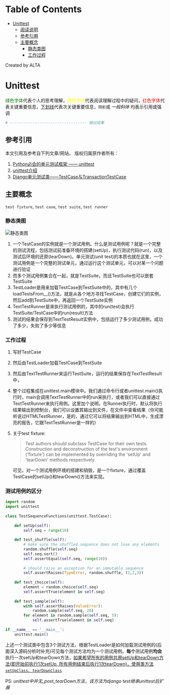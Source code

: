 
Table of Contents
=================

   * [Unittest](#unittest)
      * [阅读说明](#阅读说明)
      * [参考引用](#参考引用)
      * [主要概念](#主要概念)
         * [静态类图](#静态类图)
         * [工作过程](#工作过程)

Created by ALTA
# Unittest  

<font color=#008000>绿色字体</font>代表个人的思考理解，<font color=Yellow>黄色字体</font>代表阅读理解过程中的疑问，<font color=Red>红色字体</font>代表关键重要信息，<u>下划线</u>代表次关键重要信息，`阴影`或 *一般斜体* 均表示引用或强调 

```python
# ---------------------------------- 输出结果
```

## 参考引用  

本文引用及参考自下列文章/网站， 版权归属原作者所有：

1. [Python必会的单元测试框架 —— unittest](https://www.cnblogs.com/hackerain/p/3682019.html)
2. [unittest介绍](<https://blog.csdn.net/huilan_same/article/details/52944782>)
3. [Django单元测试类——TestCase与TransactionTestCase](<https://blog.csdn.net/BDuck2014/article/details/86521755>)

## 主要概念  

`test fixture`, `test case`, `test suite`, `test runner`

### 静态类图  

![静态类图](https://blackholemedia.github.io/documents/statics/230040440455234.png)  

1. 一个TestCase的实例就是一个测试用例。什么是测试用例呢？就是一个完整的测试流程，包括测试前准备环境的搭建(setUp)，执行测试代码(run)，以及测试后环境的还原(tearDown)。单元测试(unit test)的本质也就在这里，一个测试用例是一个完整的测试单元，通过运行这个测试单元，可以对某一个问题进行验证  
2. 而多个测试用例集合在一起，就是TestSuite，而且TestSuite也可以嵌套TestSuite  
3. TestLoader是用来加载TestCase到TestSuite中的，其中有几个loadTestsFrom__()方法，就是从各个地方寻找TestCase，创建它们的实例，然后add到TestSuite中，再返回一个TestSuite实例  
4. TextTestRunner是来执行测试用例的，其中的run(test)会执行TestSuite/TestCase中的run(result)方法  
5. 测试的结果会保存到TextTestResult实例中，包括运行了多少测试用例，成功了多少，失败了多少等信息

### 工作过程  

1. 写好TestCase

2. 然后由TestLoader加载TestCase到TestSuite

3. 然后由TextTestRunner来运行TestSuite，运行的结果保存在TextTestResult中，

4. 整个过程集成在unittest.main模块中。我们通过命令行或者unittest.main()执行时，main会调用TextTestRunner中的run来执行，或者我们可以直接通过TextTestRunner来执行用例。这里加个说明，在Runner执行时，默认将执行结果输出到控制台，我们可以设置其输出到文件，在文件中查看结果（你可能听说过HTMLTestRunner，是的，通过它可以将结果输出到HTML中，生成漂亮的报告，它跟TextTestRunner是一样的）

5. 关于test fixture: 

   >Test authors should subclass TestCase for their own tests. Construction and deconstruction of the test's environment ('fixture') can be implemented by overriding the 'setUp' and 'tearDown' methods respectively.
   
   可见，对一个测试用例环境的搭建和销毁，是一个fixture，通过覆盖TestCase的setUp()和tearDown()方法来实现。

### 测试用例的区分  

```python
import random
import unittest
 
class TestSequenceFunctions(unittest.TestCase):
 
    def setUp(self):
        self.seq = range(10)
 
    def test_shuffle(self):
        # make sure the shuffled sequence does not lose any elements
        random.shuffle(self.seq)
        self.seq.sort()
        self.assertEqual(self.seq, range(10))
 
        # should raise an exception for an immutable sequence
        self.assertRaises(TypeError, random.shuffle, (1,2,3))
 
    def test_choice(self):
        element = random.choice(self.seq)
        self.assertTrue(element in self.seq)
 
    def test_sample(self):
        with self.assertRaises(ValueError):
            random.sample(self.seq, 20)
        for element in random.sample(self.seq, 5):
            self.assertTrue(element in self.seq)
 
if __name__ == '__main__':
    unittest.main()
```

上述一个测试类中包含3个测试方法，根据TestLoader是如何加载测试用例的(后面深入源码分析时补充)可见每个测试方法均为一个测试用例。**每个**测试用例**均会**执行一次setUp和tearDown方法，<u>如果希望所有的用例共用setUp和tearDown方法(即开始前执行1次setUp, 所有用例结束后执行1次tearDown)，使用类方法`setUpClass`、`tearDownClass`</u>  

PS: *unittest中并无_post_tearDown方法，该方法为django test继承unittest后扩展*

